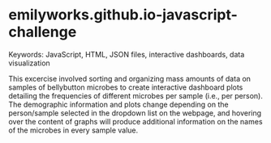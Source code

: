 # emilyworks.github.io-javascript-challenge

Keywords: JavaScript, HTML, JSON files, interactive dashboards, data visualization

This excercise involved sorting and organizing mass amounts of data on samples of bellybutton microbes to create interactive dashboard plots detailing the frequencies of different microbes per sample (i.e., per person). The demographic information and plots change depending on the person/sample selected in the dropdown list on the webpage, and hovering over the content of graphs will produce additional information on the names of the microbes in every sample value.